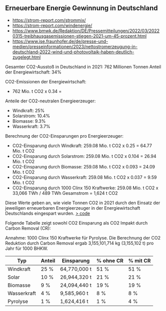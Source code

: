 ## Erneuerbare Energie Gewinnung in Deutschland ##


- https://strom-report.com/strommix/
- https://strom-report.com/windenergie/
- https://www.bmwk.de/Redaktion/DE/Pressemitteilungen/2022/03/20220315-treibhausgasemissionen-stiegen-2021-um-45-prozent.html
- https://www.ise.fraunhofer.de/de/presse-und-medien/presseinformationen/2023/nettostromerzeugung-in-deutschland-2022-wind-und-photovoltaik-haben-deutlich-zugelegt.html


Gesamter CO2-Ausstoß in Deutschland in 2021: 762 Millionen Tonnen
Anteil der Energiewirtschaft: 34%

CO2-Emissionen der Energiewirtschaft:
- 762 Mio. t CO2 x 0.34 =

Anteile der CO2-neutralen Energieerzeuger:
- Windkraft: 25%
- Solarstrom: 10.4%
- Biomasse: 9.3%
- Wasserkraft: 3.7%

Berechnung der CO2-Einsparungen pro Energieerzeuger:
- CO2-Einsparung durch Windkraft:
  259.08 Mio. t CO2  x 0.25 = 64.77 Mio. t CO2
- CO2-Einsparung durch Solarstrom:
  259.08 Mio. t CO2  x 0.104 = 26.94 Mio. t CO2
- CO2-Einsparung durch Biomasse:
  259.08 Mio. t CO2  x 0.093 = 24.09 Mio. t CO2
- CO2-Einsparung durch Wasserkraft:
  259.08 Mio. t CO2 x 0.037 = 9.59 Mio. t CO2
- CO2-Einsparung durch 1000 Clinx 150 Kraftwerke:
  259.08 Mio. t CO2 x 33,066 TWh / 489 TWh Gesamstrom = 1,624 t CO2

Diese Werte geben an, wie viele Tonnen CO2 in 2021 durch den Einsatz der jeweiligen erneuerbaren Energieerzeuger in der Energiewirtschaft Deutschlands eingespart wurden. [> code](./code/berechnung_co2.py)


Folgende Tabelle zeigt sowohl CO2 Einsparung als CO2 Impakt durch Carbon Removal (CR):

Annahme: 1000 Clinx 150 Kraftwerke für Pyrolyse. Die Berechnung der CO2 Reduktion durch Carbon Removal ergab 3,155,101,714 kg (3,155,102 t) pro Jahr für 1000 BHKW.

|Typ|Anteil|Einsparung|% ohne CR|% mit CR|
|---|---|---|---|---|
|Windkraft|25 %|64,770,000 t|51 %|51 %|
|Solar|10 %|26,944,320 t|21 %|21 %|
|Biomasse|9 %|24,094,440 t|19 %|19 %|
|Wasserkraft|4 %|9,585,960 t|8 %|8 %|
|Pyrolyse|1 %|1,624,416 t|1 %|4 %|